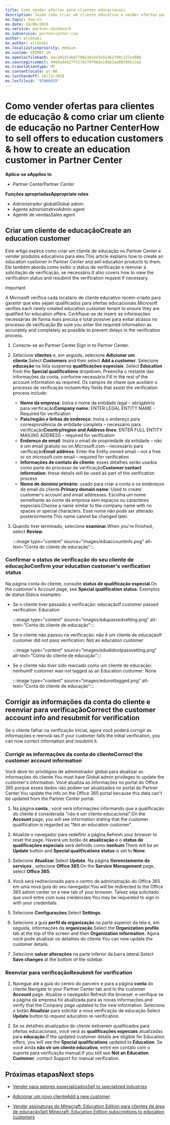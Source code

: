 ```yaml
---
title: Como vender ofertas para clientes educacionais
description: Saiba como criar um cliente educativo e vender ofertas para eles no Partner Center.
ms.topic: how-to
ms.date: 10/06/2020
ms.service: partner-dashboard
ms.subservice: partnercenter-csp
author: alikhaki
ms.author: alikhaki
ms.localizationpriority: medium
ms.custom: SEOMAY.20
ms.openlocfilehash: 4ace0147eb87786e38cb43e5e362790c227ed08b
ms.sourcegitcommit: 940dad4527f51781f6f966e196b3aa08389613a2
ms.translationtype: MT
ms.contentlocale: pt-BR
ms.lasthandoff: 10/13/2020
ms.locfileid: "92006835"
---
```

# <a name="how-to-sell-offers-to-education-customers--how-to-create-an-education-customer-in-partner-center"></a><span data-ttu-id="68320-103">Como vender ofertas para clientes de educação & como criar um cliente de educação no Partner Center</span><span class="sxs-lookup"><span data-stu-id="68320-103">How to sell offers to education customers & how to create an education customer in Partner Center</span></span>

<span data-ttu-id="68320-104">**Aplica-se a**</span><span class="sxs-lookup"><span data-stu-id="68320-104">**Applies to**</span></span>

- <span data-ttu-id="68320-105">Partner Center</span><span class="sxs-lookup"><span data-stu-id="68320-105">Partner Center</span></span>

<span data-ttu-id="68320-106">**Funções apropriadas**</span><span class="sxs-lookup"><span data-stu-id="68320-106">**Appropriate roles**</span></span>

- <span data-ttu-id="68320-107">Administrador global</span><span class="sxs-lookup"><span data-stu-id="68320-107">Global admin</span></span>
- <span data-ttu-id="68320-108">Agente administrativo</span><span class="sxs-lookup"><span data-stu-id="68320-108">Admin agent</span></span>
- <span data-ttu-id="68320-109">Agente de vendas</span><span class="sxs-lookup"><span data-stu-id="68320-109">Sales agent</span></span>

## <a name="create-an-education-customer"></a><span data-ttu-id="68320-110">Criar um cliente de educação</span><span class="sxs-lookup"><span data-stu-id="68320-110">Create an education customer</span></span>

<span data-ttu-id="68320-111">Este artigo explica como criar um cliente de educação no Partner Center e vender produtos educativos para eles.</span><span class="sxs-lookup"><span data-stu-id="68320-111">This article explains how to create an education customer in Partner Center and sell education products to them.</span></span> <span data-ttu-id="68320-112">Ele também aborda como exibir o status de verificação e reenviar a solicitação de verificação, se necessário.</span><span class="sxs-lookup"><span data-stu-id="68320-112">It also covers how to view the verification status and resubmit the verification request if necessary.</span></span>

> [!IMPORTANT]
> <span data-ttu-id="68320-113">A Microsoft verifica cada locatário de cliente educativo recém-criado para garantir que eles sejam qualificados para ofertas educacionais.</span><span class="sxs-lookup"><span data-stu-id="68320-113">Microsoft verifies each newly created education customer tenant to ensure they are qualified for education offers.</span></span>  <span data-ttu-id="68320-114">Certifique-se de inserir as informações necessárias de forma mais precisa e total possível para evitar atrasos no processo de verificação.</span><span class="sxs-lookup"><span data-stu-id="68320-114">Be sure you enter the required information as accurately and completely as possible to prevent delays in the verification process.</span></span>

1. <span data-ttu-id="68320-115">Conecte-se ao Partner Center.</span><span class="sxs-lookup"><span data-stu-id="68320-115">Sign in to Partner Center.</span></span>

2. <span data-ttu-id="68320-116">Selecione **clientes** e, em seguida, selecione **Adicionar um cliente**.</span><span class="sxs-lookup"><span data-stu-id="68320-116">Select **Customers** and then select **Add a customer**.</span></span> <span data-ttu-id="68320-117">Selecione **educação** na lista suspensa **qualificações especiais** .</span><span class="sxs-lookup"><span data-stu-id="68320-117">Select **Education** from the **Special qualifications** dropdown.</span></span>  <span data-ttu-id="68320-118">Preencha o restante das informações da conta, conforme necessário.</span><span class="sxs-lookup"><span data-stu-id="68320-118">Fill in the rest of the account information as required.</span></span>  <span data-ttu-id="68320-119">Os campos de chave que auxiliam o processo de verificação incluem:</span><span class="sxs-lookup"><span data-stu-id="68320-119">Key fields that assist the verification process include:</span></span>

   - <span data-ttu-id="68320-120">**Nome da empresa**: Insira o nome da entidade legal – obrigatório para verificação</span><span class="sxs-lookup"><span data-stu-id="68320-120">**Company name**: ENTER LEGAL ENTITY NAME - Required for verification</span></span>
   - <span data-ttu-id="68320-121">**País/região e linhas de endereço**: Insira o endereço para correspondência de entidade completa – necessário para verificação</span><span class="sxs-lookup"><span data-stu-id="68320-121">**Country/region and Address lines**: ENTER FULL ENTITY MAILING ADDRESS – required for verification</span></span>
   - <span data-ttu-id="68320-122">**Endereço de email**: Insira o email de propriedade da entidade – não é um email gratuito ou on.Microsoft.com – necessário para verificação</span><span class="sxs-lookup"><span data-stu-id="68320-122">**Email address**:  Enter the Entity owned email – not a free or on.microsoft.com email – required for verification</span></span>
   - <span data-ttu-id="68320-123">**Informações de contato do cliente**: esses detalhes serão usados como parte do processo de verificação</span><span class="sxs-lookup"><span data-stu-id="68320-123">**Customer contact information**: these details will be used as part of the verification process</span></span>
   - <span data-ttu-id="68320-124">**Nome de domínio primário**: usado para criar a conta e os endereços de email do cliente.</span><span class="sxs-lookup"><span data-stu-id="68320-124">**Primary domain name**:  Used to create customer's account and email addresses.</span></span>  <span data-ttu-id="68320-125">Escolha um nome semelhante ao nome da empresa sem espaços ou caracteres especiais.</span><span class="sxs-lookup"><span data-stu-id="68320-125">Choose a name similar to the company name with no spaces or special characters.</span></span>  <span data-ttu-id="68320-126">Esse nome não pode ser alterado posteriormente.</span><span class="sxs-lookup"><span data-stu-id="68320-126">This name cannot be changed later.</span></span>

3. <span data-ttu-id="68320-127">Quando tiver terminado, selecione **examinar**.</span><span class="sxs-lookup"><span data-stu-id="68320-127">When you're finished, select **Review**.</span></span>

   :::image type="content" source="images/eduaccountinfo.png" alt-text="Conta do cliente de educação":::

### <a name="confirm-your-education-customers-verification-status"></a><span data-ttu-id="68320-129">Confirmar o status de verificação do seu cliente de educação</span><span class="sxs-lookup"><span data-stu-id="68320-129">Confirm your education customer's verification status</span></span>

<span data-ttu-id="68320-130">Na página conta do cliente, consulte **status de qualificação especial**.</span><span class="sxs-lookup"><span data-stu-id="68320-130">On the customer's Account page, see **Special qualification status**.</span></span>
<span data-ttu-id="68320-131">Exemplos de status:</span><span class="sxs-lookup"><span data-stu-id="68320-131">Status examples:</span></span>

- <span data-ttu-id="68320-132">Se o cliente tiver passado a verificação: educação</span><span class="sxs-lookup"><span data-stu-id="68320-132">If customer passed verification:  Education</span></span>

   :::image type="content" source="images/edupassedvetting.png" alt-text="Conta do cliente de educação":::

- <span data-ttu-id="68320-134">Se o cliente não passou na verificação: não é um cliente de educação</span><span class="sxs-lookup"><span data-stu-id="68320-134">If customer did not pass verification:  Not an education customer</span></span>

   :::image type="content" source="images/edudidnotpassvetting.png" alt-text="Conta do cliente de educação":::

- <span data-ttu-id="68320-136">Se o cliente não tiver sido marcado como um cliente de educação: nenhum</span><span class="sxs-lookup"><span data-stu-id="68320-136">If customer was not tagged as an Education customer:  None</span></span>

   :::image type="content" source="images/edunottagged.png" alt-text="Conta do cliente de educação":::

## <a name="correct-the-customer-account-info-and-resubmit-for-verification"></a><span data-ttu-id="68320-138">Corrigir as informações da conta do cliente e reenviar para verificação</span><span class="sxs-lookup"><span data-stu-id="68320-138">Correct the customer account info and resubmit for verification</span></span>

<span data-ttu-id="68320-139">Se o cliente falhar na verificação inicial, agora você poderá corrigir as informações e reenviá-las.</span><span class="sxs-lookup"><span data-stu-id="68320-139">If your customer fails the initial verification, you can now correct information and resubmit it.</span></span>

### <a name="correct-the-customer-account-information"></a><span data-ttu-id="68320-140">Corrigir as informações da conta do cliente</span><span class="sxs-lookup"><span data-stu-id="68320-140">Correct the customer account information</span></span>

<span data-ttu-id="68320-141">Você deve ter privilégios de administrador global para atualizar as informações do cliente.</span><span class="sxs-lookup"><span data-stu-id="68320-141">You must have Global admin privileges to update the customer's information.</span></span> <span data-ttu-id="68320-142">Você atualiza as informações no portal do Office 365 porque esses dados não podem ser atualizados no portal do Partner Center.</span><span class="sxs-lookup"><span data-stu-id="68320-142">You update the info on the Office 365 portal because this data can't be updated from the Partner Center portal.</span></span>

1. <span data-ttu-id="68320-143">Na página **conta** , você verá informações informando que a qualificação do cliente é considerada "não é um cliente educacional".</span><span class="sxs-lookup"><span data-stu-id="68320-143">On the **Account** page, you will see information stating that the customer qualification is regarded as "Not an education customer".</span></span>

2. <span data-ttu-id="68320-144">Atualize o navegador para redefinir a página.</span><span class="sxs-lookup"><span data-stu-id="68320-144">Refresh your browser to reset the page.</span></span> <span data-ttu-id="68320-145">Haverá um botão de **atualização** e o **status de qualificações especiais** será definido como **nenhum**.</span><span class="sxs-lookup"><span data-stu-id="68320-145">There will be an **Update** button and **Special qualifications status** is set to **None**.</span></span>

3. <span data-ttu-id="68320-146">Selecione **Atualizar**.</span><span class="sxs-lookup"><span data-stu-id="68320-146">Select **Update**.</span></span> <span data-ttu-id="68320-147">Na página **Gerenciamento de serviços** , selecione **Office 365**.</span><span class="sxs-lookup"><span data-stu-id="68320-147">On the **Service Management** page, select **Office 365**.</span></span>

4. <span data-ttu-id="68320-148">Você será redirecionado para o centro de administração do Office 365 em uma nova guia do seu navegador.</span><span class="sxs-lookup"><span data-stu-id="68320-148">You will be redirected to the Office 365 admin center on a new tab of your browser.</span></span> <span data-ttu-id="68320-149">Talvez seja solicitado que você entre com suas credenciais.</span><span class="sxs-lookup"><span data-stu-id="68320-149">You may be requested to sign in with your credentials.</span></span>

5. <span data-ttu-id="68320-150">Selecione **Configurações**.</span><span class="sxs-lookup"><span data-stu-id="68320-150">Select **Settings**.</span></span>

6. <span data-ttu-id="68320-151">Selecione a guia **perfil da organização** na parte superior da tela e, em seguida, informações da **organização**.</span><span class="sxs-lookup"><span data-stu-id="68320-151">Select the **Organization profile** tab at the top of the screen and then **Organization information**.</span></span> <span data-ttu-id="68320-152">Agora você pode atualizar os detalhes do cliente.</span><span class="sxs-lookup"><span data-stu-id="68320-152">You can now update the customer details.</span></span>

7. <span data-ttu-id="68320-153">Selecione **salvar alterações** na parte inferior da barra lateral.</span><span class="sxs-lookup"><span data-stu-id="68320-153">Select **Save changes** at the bottom of the sidebar.</span></span>  

### <a name="resubmit-for-verification"></a><span data-ttu-id="68320-154">Reenviar para verificação</span><span class="sxs-lookup"><span data-stu-id="68320-154">Resubmit for verification</span></span>

1. <span data-ttu-id="68320-155">Navegue até a guia do centro do parceiro e para a página **conta** do cliente.</span><span class="sxs-lookup"><span data-stu-id="68320-155">Navigate to your Partner Center tab and to the customer **Account** page.</span></span> <span data-ttu-id="68320-156">Atualize o navegador.</span><span class="sxs-lookup"><span data-stu-id="68320-156">Refresh the browser.</span></span> <span data-ttu-id="68320-157">e verifique se a página da empresa foi atualizada para as novas informações.</span><span class="sxs-lookup"><span data-stu-id="68320-157">and verify that the Company page updated to the new information.</span></span> <span data-ttu-id="68320-158">Selecione o botão **Atualizar** para solicitar a nova verificação de educação.</span><span class="sxs-lookup"><span data-stu-id="68320-158">Select **Update** button to request education re-verification.</span></span>

2. <span data-ttu-id="68320-159">Se os detalhes atualizados do cliente estiverem qualificados para ofertas educacionais, você verá as **qualificações especiais** atualizadas para **educação**.</span><span class="sxs-lookup"><span data-stu-id="68320-159">If the updated customer details are eligible for Education offers, you will see the **Special qualifications** updated to **Education**.</span></span> <span data-ttu-id="68320-160">Se você ainda **não vir um cliente educativo**, entre em contato com o suporte para verificação manual.</span><span class="sxs-lookup"><span data-stu-id="68320-160">If you still see **Not an Education Customer**, contact Support for manual verification.</span></span>

## <a name="next-steps"></a><span data-ttu-id="68320-161">Próximas etapas</span><span class="sxs-lookup"><span data-stu-id="68320-161">Next steps</span></span>

- [<span data-ttu-id="68320-162">Vender para setores especializados</span><span class="sxs-lookup"><span data-stu-id="68320-162">Sell to specialized industries</span></span>](get-special-pricing-for-offers.md)

- [<span data-ttu-id="68320-163">Adicionar um novo cliente</span><span class="sxs-lookup"><span data-stu-id="68320-163">Add a new customer</span></span>](add-a-new-customer.md)

- [<span data-ttu-id="68320-164">Vender assinaturas do Minecraft: Education Edition para clientes da área de educação</span><span class="sxs-lookup"><span data-stu-id="68320-164">Sell Minecraft: Education Edition subscriptions to education customers</span></span>](minecraft-subscriptions.md)
